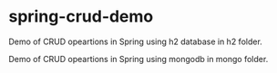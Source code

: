 # spring-crud-demo
Demo of CRUD opeartions in Spring using h2 database in h2 folder.


Demo of CRUD opeartions in Spring using mongodb in mongo folder.
